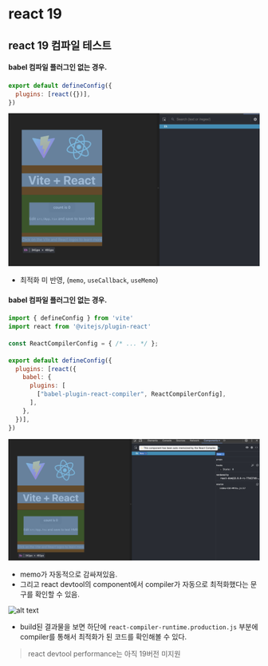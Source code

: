# react 19

## react 19 컴파일 테스트

#### babel 컴파일 플러그인 없는 경우.

```js
export default defineConfig({
  plugins: [react({})],
})
```

![alt text](/images/1.png)

- 최적화 미 반영, (`memo`, `useCallback`, `useMemo`)

#### babel 컴파일 플러그인 없는 경우.

```js
import { defineConfig } from 'vite'
import react from '@vitejs/plugin-react'

const ReactCompilerConfig = { /* ... */ };

export default defineConfig({
  plugins: [react({
    babel: {
      plugins: [
        ["babel-plugin-react-compiler", ReactCompilerConfig],
      ],
    },
  })],
})
```

![alt text](/images/2.png)

- memo가 자동적으로 감싸져있음.
- 그리고 react devtool의 component에서 compiler가 자동으로 최적화했다는 문구를 확인할 수 있음.

![alt text](image.png)

- build된 결과물을 보면 하단에 `react-compiler-runtime.production.js` 부분에 compiler를 통해서 최적화가 된 코드를 확인해볼 수 있다.

> react devtool performance는 아직 19버전 미지원
